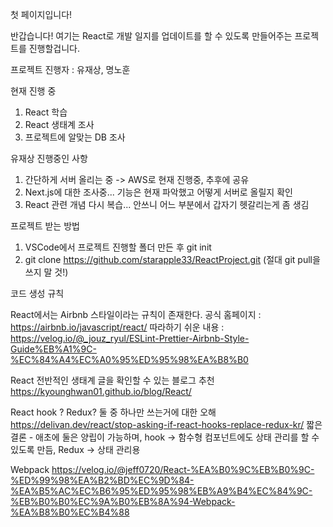 첫 페이지입니다!

반갑습니다! 여기는 React로 개발 일지를 업데이트를 할 수 있도록 만들어주는 프로젝트를 진행할겁니다.

프로젝트 진행자 : 유재상, 명노훈

현재 진행 중 
1. React 학습
2. React 생태계 조사
3. 프로젝트에 알맞는 DB 조사

유재상 진행중인 사항

1. 간단하게 서버 올리는 중 -> AWS로 현재 진행중, 추후에 공유
2. Next.js에 대한 조사중... 기능은 현재 파악했고 어떻게 서버로 올릴지 확인
3. React 관련 개념 다시 복습... 안쓰니 어느 부분에서 갑자기 헷갈리는게 좀 생김




프로젝트 받는 방법

1. VSCode에서 프로젝트 진행할 폴더 만든 후 git init 
2. git clone https://github.com/starapple33/ReactProject.git (절대 git pull을 쓰지 말 것!)


코드 생성 규칙

React에서는 Airbnb 스타일이라는 규칙이 존재한다.
공식 홈페이지 : https://airbnb.io/javascript/react/
따라하기 쉬운 내용 : https://velog.io/@_jouz_ryul/ESLint-Prettier-Airbnb-Style-Guide%EB%A1%9C-%EC%84%A4%EC%A0%95%ED%95%98%EA%B8%B0

React 전반적인 생태계 글을 확인할 수 있는 블로그 추천
https://kyounghwan01.github.io/blog/React/


React hook ? Redux? 둘 중 하나만 쓰는거에 대한 오해
https://delivan.dev/react/stop-asking-if-react-hooks-replace-redux-kr/
짧은 결론 - 애초에 둘은 양립이 가능하며, hook -> 함수형 컴포넌트에도 상태 관리를 할 수 있도록 만듬, Redux -> 상태 관리용

Webpack
https://velog.io/@jeff0720/React-%EA%B0%9C%EB%B0%9C-%ED%99%98%EA%B2%BD%EC%9D%84-%EA%B5%AC%EC%B6%95%ED%95%98%EB%A9%B4%EC%84%9C-%EB%B0%B0%EC%9A%B0%EB%8A%94-Webpack-%EA%B8%B0%EC%B4%88